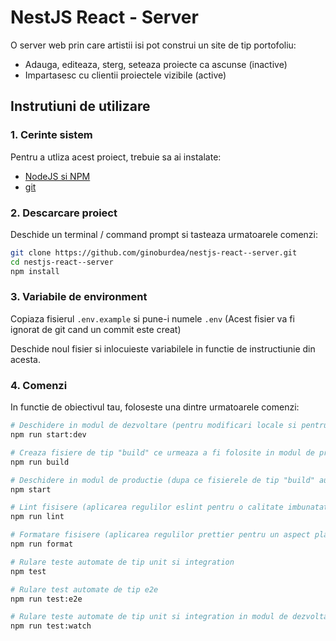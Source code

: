 # NestJS React - Server

O server web prin care artistii isi pot construi un site de tip portofoliu:

-   Adauga, editeaza, sterg, seteaza proiecte ca ascunse (inactive)
-   Impartasesc cu clientii proiectele vizibile (active)

## Instrutiuni de utilizare

### 1. Cerinte sistem

Pentru a utliza acest proiect, trebuie sa ai instalate:

-   [NodeJS si NPM](https://nodejs.org/en/download/package-manager)
-   [git](https://git-scm.com/downloads)

### 2. Descarcare proiect

Deschide un terminal / command prompt si tasteaza urmatoarele comenzi:

```sh
git clone https://github.com/ginoburdea/nestjs-react--server.git
cd nestjs-react--server
npm install
```

### 3. Variabile de environment

Copiaza fisierul `.env.example` si pune-i numele `.env` (Acest fisier va fi ignorat de git cand un commit este creat)

Deschide noul fisier si inlocuieste variabilele in functie de instructiunie din acesta.

### 4. Comenzi

In functie de obiectivul tau, foloseste una dintre urmatoarele comenzi:

```sh
# Deschidere in modul de dezvoltare (pentru modificari locale si pentru a vedea schimbarile in timp real)
npm run start:dev

# Creaza fisiere de tip "build" ce urmeaza a fi folosite in modul de productie
npm run build

# Deschidere in modul de productie (dupa ce fisierele de tip "build" au fost generate cu comanda de mai sus)
npm start

# Lint fisisere (aplicarea regulilor eslint pentru o calitate imbunatatia a codului)
npm run lint

# Formatare fisisere (aplicarea regulilor prettier pentru un aspect placut al codului)
npm run format

# Rulare teste automate de tip unit si integration
npm test

# Rulare test automate de tip e2e
npm run test:e2e

# Rulare teste automate de tip unit si integration in modul de dezvoltare (repornite automata la acutalizarea fisierelor)
npm run test:watch
```
